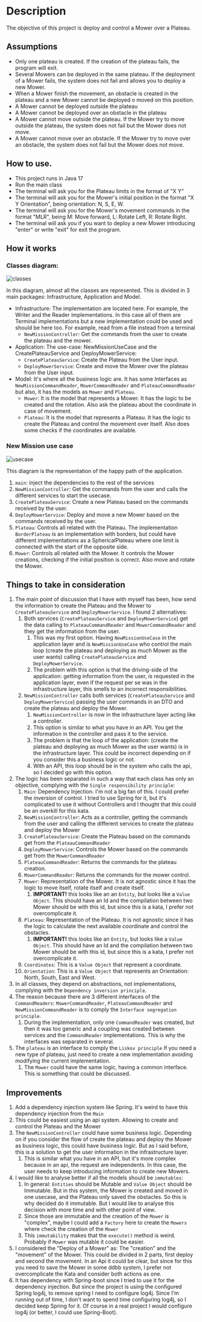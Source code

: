 # Description
The objective of this project is deploy and control a Mower over a Plateau.

## Assumptions
* Only one plateau is created. If the creation of the plateau fails, the program will exit.
* Several Mowers can be deployed in the same plateau. If the deployment of a Mower fails, the system does not fail and allows you to deploy a new Mower.
* When a Mower finish the movement, an obstacle is created in the plateau and a new Mower cannot be deployed o moved on this position.
* A Mower cannot be deployed outside the plateau
* A Mower cannot be deployed over an obstacle in the plateau
* A Mower cannot move outside the plateau. If the Mower try to move outside the plateau, the system does not fail but the Mower does not move.
* A Mower cannot move over an obstacle. If the Mower try to move over an obstacle, the system does not fail but the Mower does not move.


## How to use.
* This project runs in Java 17
* Run the main class
* The terminal will ask you for the Plateau limits in the format of "X Y"
* The terminal will ask you for the Mower's initial position in the format "X Y Orientation", being orientation: N, S, E, W.
* The terminal will ask you for the Mower's movement commands in the format "MLR", being M: Move forward, L: Rotate Left, R: Rotate Right.
* The terminal will ask you if you want to deploy a new Mower introducing "enter" or write "exit" for exit the program.

## How it works

### Classes diagram:
![classes](https://i.imgur.com/kDqxkOK.png)

In this diagram, almost all the classes are represented. This is divided in 3 main packages: Infrastructure, Application and  Model.

* Infrastructure: The implementation are located here. For example, the Writer and the Reader implementations. In this case all of them are Terminal implementations but a new implementation could be used and should be here too. For example, read from a file instead from a terminal
  * `NewMissionController`: Get the commands from the user to create the plateau and the mower.
* Application: The use-case: NewMissionUseCase and the CreatePlateauService and DeployMowerService:
  * `CreatePlateauService`: Create the Plateau from the User input.
  * `DeployMowerService`: Create and move the Mower over the plateau from the User input. 
* Model: It's where all the business logic are. It has some Interfaces as `NewMissionCommandReader`, `MowerCommandReader` and `PlateauCommandReader` but also, it has the models as `Mower` and `Plateau`.
  * `Mower`: It is the model that represents a Mower. It has the logic to be created and the rotation. Also ask the plateau about the coordinate in case of movement.
  * `Plateau`: It is the model that represents a Plateau. It has the logic to create the Plateau and control the movement over itself. Also does some checks if the coordinates are available.

### New Mission use case
![usecase](https://i.imgur.com/XkpMOqi.png)

This diagram is the representation of the happy path of the application.

1. `main`: inject the dependencies to the rest of the services
2. `NewMissionController`: Get the commands from the user and calls the different services to start the usecase.
3. `CreatePlateauService`: Create a new Plateau based on the commands received by the user.
4. `DeployMowerService`: Deploy and move a new Mower based on the commands received by the user.
5. `Plateau`: Controls all related with the Plateau. The implementation `BorderPlateau` is an implementation with borders, but could have different implementations as a SphericalPlateau where one limit is connected with the start of the opposite side.
6. `Mower`: Controls all related with the Mower. It controls the Mower creations, checking if the initial position is correct. Also move and rotate the Mower.


## Things to take in consideration

1. The main point of discussion that I have with myself has been, how send the information to create the Plateau and the Mower to `CreatePlateauService` and `DeployMowerService`. I found 2 alternatives:
   1. Both services (`CreatePlateauService` and `DeployMowerService`) get the data calling to `PlateauCommandReader` and `MowerCommandReader` and they get the information from the user.
      1. This was my first option. Having `NewMissionUseCase` in the application layer and is `NewMissionUseCase` who control the main loop (create the plateau and deploying as much Mower as the user wants) calling `CreatePlateauService` and `DeployMowerService`.
      2. The problem with this option is that the driving-side of the application: getting information from the user, is requested in the application layer, even if the request per se was in the infrastructure layer, this smells to an incorrect responsibilities.
   2. `NewMissionController` calls both services (`CreatePlateauService` and `DeployMowerService`) passing the user commands in an DTO and create the plateau and deploy the Mower.
      1. `NewMissionController` is now in the infrastructure layer acting like a controller.
      2. This option is similar to what you have in an API. You get the information in the controller and pass it to the service.
      3. The problem is that the loop of the application: (create the plateau and deploying as much Mower as the user wants) is in the infrastructure layer. This could be incorrect depending on if you consider this a business logic or not.
      4. With an API, this loop should be in the system who calls the api, so I decided go with this option.
2. The logic has been separated in such a way that each class has only an objective, complying with the `Single responsibility principle`:
   1. `Main`: Dependency Injection. I'm not a big fan of this. I could prefer the inversion of control. I tried to use Spring for it, but it's complicated to use it without Controllers and I thought that this could be an overkill for this kata.
   2. `NewMissionController`: Acts as a controller, getting the commands from the user and calling the different services to create the plateau and deploy the Mower 
   3. `CreatePlateauService`: Create the Plateau based on the commands get from the `PlateauCommandReader`
   4. `DeployMowerService`: Controls the Mower based on the commands get from the `MowerCommandReader`
   5. `PlateauCommandReader`: Returns the commands for the plateau creation.
   6. `MowerCommandReader`: Returns the commands for the mower control.
   7. `Mower`: Representation of the Mower. It is not agnostic since it has the logic to move itself, rotate itself and create itself.
      1. **IMPORTANT!** this looks like an an `Entity`, but looks like a `Value Object`. This should have an Id and the compilation between two Mower should be with this id, but since this is a kata, I prefer not overcomplicate it. 
   8. `Plateau`: Representation of the Plateau. It is not agnostic since it has the logic to calculate the next available coordinate and control the obstacles.
      1. **IMPORTANT!** this looks like an `Entity`, but looks like a `Value Object`. This should have an Id and the compilation between two Mower should be with this id, but since this is a kata, I prefer not overcomplicate it.
   9. `Coordinates`: This is a `Value Object` that represent a coordinate.
   10. `Orientation`: This is a `Value Object` that represents an Orientation: North, South, East and West.
3. In all classes, they depend on abstractions, not implementations, complying with the `Dependency inversion principle`.
4. The reason because there are 3 different interfaces of the `CommandReaders`: `MowerCommandReader`, `PlateauCommandReader` and `NewMissionCommandReader` is to comply the `Interface segregation principle`.
   1. During the implementation, only one `CommandReader` was created, but then it was too generic and a coupling was created between services and the `CommandReader` implementations. This is why the interfaces was separated in several.
5. The `plateau` is an interface to comply the `Liskov principle` If you need a new type of plateau, just need to create a new implementation avoiding modifying the current implementation.
   1. The `Mower` could have the same logic, having a common interface. This is something that could be discussed.

## Improvements

1. Add a dependency injection system like Spring. It's weird to have this dependency injection from the `Main`
2. This could be easiest using an api system. Allowing to create and control the Plateau and the Mower
3. The `NewMissionController` could have some business logic. Depending on if you consider the flow of create the plateau and deploy the Mower as business logic, this could have business logic. But as I said before, this is a solution to get the user information in the infrastructure layer.
   1. This is similar what you have in an API, but it's more complex because in an api, the request are independents. In this case, the user needs to keep introducing information to create new Mowers.
4. I would like to analyse better if all the models should be `immutables`:
   1. In general: `Entities` should be Mutable and `Value Object` should be Immutable. But in this system, the Mower is created and moved in one usecase, and the Plateau only saved the obstacles. So this is why decided do it immutable. But I would like to analyse this decision with more time and with other point of view.
   2. Since those are immutable and the creation of the `Mower` is "complex", maybe I could add a `Factory` here to create the `Mowers` where check the creation of the `Mower`
   3. This `immutability` makes that the `execute()` method is weird. Probably if `Mower` was mutable it could be easier.
5. I considered the "Deploy of a Mower" as: The "creation" and the "movement" of the Mower. This could be divided in 2 parts, first deploy and second the movement. In an Api it could be clear, but since for this you need to save the Mower in some ddbb system, I prefer not overcomplicate the Kata and consider both actions as one.
6. It has dependency with Spring-boot since I tried to use it for the dependency injection. But since the project is using the configured Spring log4j, to remove spring I need to configure log4j. Since I'm running out of time, I don't want to spend time configuring log4j, so I decided keep Spring for it. Of course in a real project I would configure log4j (or better, I could use Spring-Boot).